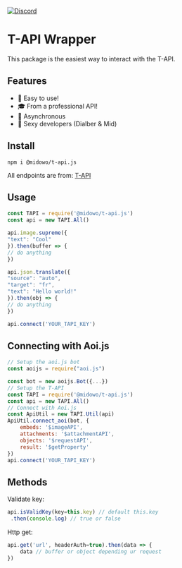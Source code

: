 [![Discord](https://img.shields.io/discord/809567850841767936?color=blue&label=Discord&logo=discord&logoColor=white)](https://discord.com/invite/3pT2WHG9EG)
# T-API Wrapper

This package is the easiest way to interact with the T-API.

## Features
- 🚀 Easy to use!
- 🎓 From a professional API!
- 🎇 Asynchronous
- 🎠 Sexy developers (Dialber & Mid)

## Install
```
npm i @midowo/t-api.js
```
All endpoints are from: [T-API](https://api.willz.repl.co)

## Usage
```js
const TAPI = require('@midowo/t-api.js')
const api = new TAPI.All()

api.image.supreme({
"text": "Cool"
}).then(buffer => {
// do anything
})

api.json.translate({
"source": "auto",
"target": "fr",
"text": "Hello world!"
}).then(obj => {
// do anything
})

api.connect('YOUR_TAPI_KEY')
```

## Connecting with Aoi.js
```js
// Setup the aoi.js bot
const aoijs = require("aoi.js")

const bot = new aoijs.Bot({...})
// Setup the T-API
const TAPI = require('@midowo/t-api.js')
const api = new TAPI.All()
// Connect with Aoi.js
const ApiUtil = new TAPI.Util(api)
ApiUtil.connect_aoi(bot, {
    embeds: '$imageAPI',
    attachments: '$attachmentAPI',
    objects: '$requestAPI',
    result: '$getProperty'
})
api.connect('YOUR_TAPI_KEY')
```

## Methods
Validate key:
```js
api.isValidKey(key=this.key) // default this.key
 .then(console.log) // true or false
 ```
 Http get:
 ```js
 api.get('url', headerAuth=true).then(data => {
     data // buffer or object depending ur request
 })
 ```
